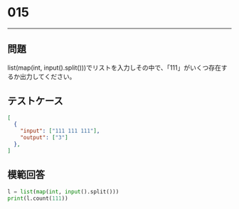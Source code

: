 
# 015

---

## 問題

list(map(int, input().split()))でリストを入力しその中で、「111」がいくつ存在するか出力してください。

## テストケース

```json
[
  {
    "input": ["111 111 111"],
    "output": ["3"]
  },
]
```

## 模範回答

```python
l = list(map(int, input().split()))
print(l.count(111))
```

